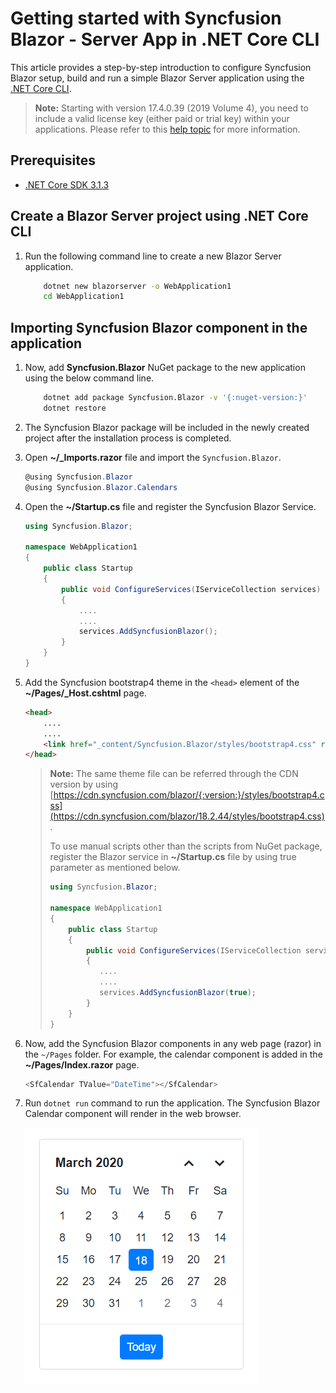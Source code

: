<!-- markdownlint-disable MD024 -->

# Getting started with Syncfusion Blazor - Server App in .NET Core CLI

This article provides a step-by-step introduction to configure Syncfusion Blazor setup, build and run a simple Blazor Server application using the [.NET Core CLI](https://dotnet.microsoft.com/download/dotnet-core/3.1).

> **Note:** Starting with version 17.4.0.39 (2019 Volume 4), you need to include a valid license key (either paid or trial key) within your applications. Please refer to this [help topic](https://help.syncfusion.com/common/essential-studio/licensing/license-key#blazor) for more information.

## Prerequisites

* [.NET Core SDK 3.1.3](https://dotnet.microsoft.com/download/dotnet-core/3.1)

## Create a Blazor Server project using .NET Core CLI

1. Run the following command line to create a new Blazor Server application.

    ```bash
        dotnet new blazorserver -o WebApplication1
        cd WebApplication1
    ```

## Importing Syncfusion Blazor component in the application

1. Now, add **Syncfusion.Blazor** NuGet package to the new application using the below command line.

    ```bash
        dotnet add package Syncfusion.Blazor -v '{:nuget-version:}'
        dotnet restore
    ```

2. The Syncfusion Blazor package will be included in the newly created project after the installation process is completed.

3. Open **~/_Imports.razor** file and import the `Syncfusion.Blazor`.

    ```csharp
    @using Syncfusion.Blazor
    @using Syncfusion.Blazor.Calendars
    ```

4. Open the **~/Startup.cs** file and register the Syncfusion Blazor Service.

    ```csharp
    using Syncfusion.Blazor;

    namespace WebApplication1
    {
        public class Startup
        {
            public void ConfigureServices(IServiceCollection services)
            {
                ....
                ....
                services.AddSyncfusionBlazor();
            }
        }
    }
    ```

5. Add the Syncfusion bootstrap4 theme in the `<head>` element of the **~/Pages/_Host.cshtml** page.

    ```html
    <head>
        ....
        ....
        <link href="_content/Syncfusion.Blazor/styles/bootstrap4.css" rel="stylesheet" />
    </head>
    ```

    > **Note:** The same theme file can be referred through the CDN version by using [https://cdn.syncfusion.com/blazor/{:version:}/styles/bootstrap4.css](https://cdn.syncfusion.com/blazor/18.2.44/styles/bootstrap4.css).
    >
    > To use manual scripts other than the scripts from NuGet package, register the Blazor service in **~/Startup.cs** file by using true parameter as mentioned below.
    > ```csharp
    > using Syncfusion.Blazor;
    >
    > namespace WebApplication1
    > {
    >     public class Startup
    >     {
    >         public void ConfigureServices(IServiceCollection services)
    >         {
    >            ....
    >            ....
    >            services.AddSyncfusionBlazor(true);
    >         }
    >     }
    > }
    >
    > ```

6. Now, add the Syncfusion Blazor components in any web page (razor) in the `~/Pages` folder. For example, the calendar component is added in the **~/Pages/Index.razor** page.

    ```csharp
    <SfCalendar TValue="DateTime"></SfCalendar>
    ```

7. Run `dotnet run` command to run the application. The Syncfusion Blazor Calendar component will render in the web browser.

    ![output](images/browser-output.png)
